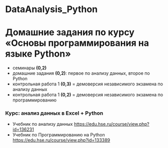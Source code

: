 # DataAnalysis_Python
<h1>Домашние задания по курсу «Основы программирования на языке Python»</h1>

* семинары **(0,2)**
* домашние задания **(0,2)**: первое по анализу данных, второе по Python
* контрольная работа 1 **(0,3)** = демоверсия независимого экзамена по анализу данных
* контрольная работа 1 **(0,2)** = демоверсия независимого экзамена по программированию

<h3>Курс: анализ данных в Excel + Python</h3>

* Учебник по анализу данных https://edu.hse.ru/course/view.php?id=136231 
* Учебник по Программированию на Python https://edu.hse.ru/course/view.php?id=133389

